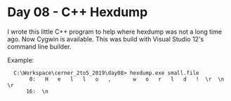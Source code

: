 # Day 08 - C++ Hexdump

I wrote this little C++ program to help where hexdump was not a long time ago. Now Cygwin
is available.  This was build with Visual Studio 12's command line builder.

Example:
```
  C:\Workspace\cerner_2to5_2019\day08> hexdump.exe small.file
       0:   H   e   l   l   o   ,       w   o   r   l   d   !  \r  \n  \r
      16:  \n
```
